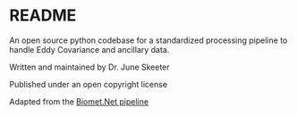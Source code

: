 # README

An open source python codebase for a standardized processing pipeline to handle Eddy Covariance and ancillary data.

Written and maintained by Dr. June Skeeter

Published under an open copyright license

Adapted from the [Biomet.Net pipeline](https://github.com/CANFLUX/Biomet.net)
